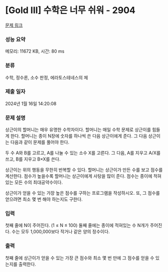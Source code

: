 # [Gold III] 수학은 너무 쉬워 - 2904 

[문제 링크](https://www.acmicpc.net/problem/2904) 

### 성능 요약

메모리: 11672 KB, 시간: 80 ms

### 분류

수학, 정수론, 소수 판정, 에라토스테네스의 체

### 제출 일자

2024년 1월 16일 14:20:08

### 문제 설명

<p>상근이의 할머니는 매우 유명한 수학자이다.<span class="Apple-tab-span" style="white-space:pre"> </span>할머니는 매일 수학 문제로 상근이를 힘들게 한다. 할머니는 종이 N장에 숫자를 하나씩 쓴 다음 상근이에게 준다. 그 다음 상근이는 다음과 같이 문제를 풀어야 한다.</p>

<p>두 수 A와 B를 고르고, A를 나눌 수 있는 소수 X를 고른다. 그 다음, A를 지우고 A/X를 쓰고, B를 지우고 B×X를 쓴다.</p>

<p>상근이는 위의 행동을 무한히 반복할 수 있다. 할머니는 상근이가 만든 수를 보고 점수를 계산한다. 점수가 높을수록 할머니는 상근이에게 사탕을 많이 준다. 점수는 종이에 적혀있는 모든 수의 최대공약수이다.</p>

<p>상근이가 얻을 수 있는 가장 높은 점수를 구하는 프로그램을 작성하시오. 또, 그 점수를 얻으려면 최소 몇 번 해야 하는지도 구한다.</p>

### 입력 

 <p>첫째 줄에 N이 주어진다. (1 ≤ N ≤ 100) 둘째 줄에는 종이에 적혀있는 수 N개가 주어진다. 수는 모두 1,000,000보다 작거나 같은 양의 정수이다.</p>

### 출력 

 <p>첫째 줄에 상근이가 얻을 수 있는 가장 큰 점수와 최소 몇 번 만에 그 점수를 얻을 수 있는지를 출력한다. </p>

